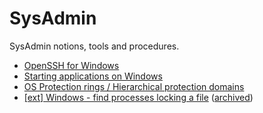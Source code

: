 # SysAdmin

SysAdmin notions, tools and procedures.

- [OpenSSH for Windows](win-openssh.md)
- [Starting applications on Windows](win-start.md)
- [OS Protection rings / Hierarchical protection domains](os-protection-rings.md)
- [[ext] Windows - find processes locking a file](https://stackoverflow.com/a/20623302) ([archived](https://web.archive.org/web/20230217163515/https://stackoverflow.com/questions/1304/how-to-check-for-file-lock/20623302#answer-20623302))
